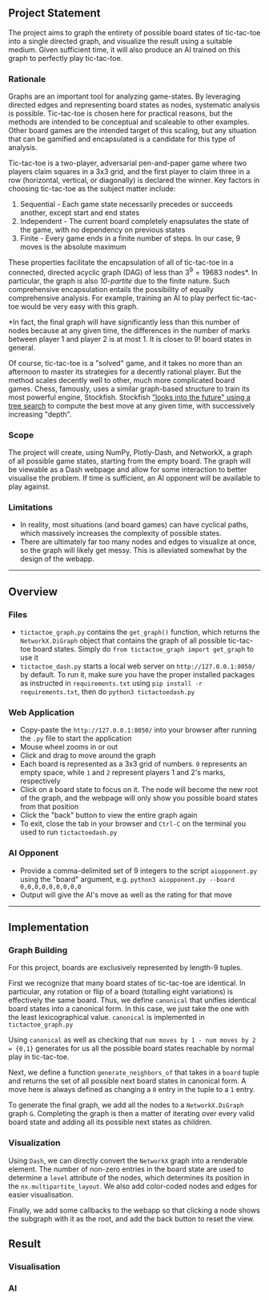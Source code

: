## Project Statement
The project aims to graph the entirety of possible board states of tic-tac-toe into a single directed graph, and visualize the result using a suitable medium. Given sufficient time, it will also produce an AI trained on this graph to perfectly play tic-tac-toe.

### Rationale

Graphs are an important tool for analyzing game-states. By leveraging directed edges and representing board states as nodes, systematic analysis is possible. Tic-tac-toe is chosen here for practical reasons, but the methods are intended to be conceptual and scaleable to other examples. Other board games are the intended target of this scaling, but any situation that can be gamified and encapsulated is a candidate for this type of analysis.

Tic-tac-toe is a two-player, adversarial pen-and-paper game where two players claim squares in a 3x3 grid, and the first player to claim three in a row (horizontal, vertical, or diagonally) is declared the winner. Key factors in choosing tic-tac-toe as the subject matter include:

1. Sequential - Each game state necessarily precedes or succeeds another, except start and end states
2. Independent - The current board completely enapsulates the state of the game, with no dependency on previous states
3. Finite - Every game ends in a finite number of steps. In our case, 9 moves is the absolute maximum

These properties facilitate the encapsulation of all of tic-tac-toe in a connected, directed acyclic graph (DAG) of less than $3^9 = 19683$ nodes*. In particular, the graph is also _10-partite_ due to the finite nature. Such comprehensive encapsulation entails the possibility of equally comprehensive analysis. For example, training an AI to play perfect tic-tac-toe would be very easy with this graph.

*In fact, the final graph will have significantly less than this number of nodes because at any given time, the differences in the number of marks between player 1 and player 2 is at most 1. It is closer to $9!$ board states in general.

Of course, tic-tac-toe is a "solved" game, and it takes no more than an afternoon to master its strategies for a decently rational player. But the method scales decently well to other, much more complicated board games. Chess, famously, uses a similar graph-based structure to train its most powerful engine, Stockfish. Stockfish ["looks into the future" using a tree search](https://en.wikipedia.org/wiki/Monte_Carlo_tree_search) to compute the best move at any given time, with successively increasing "depth".

### Scope
The project will create, using NumPy, Plotly-Dash, and NetworkX, a graph of all possible game states, starting from the empty board. The graph will be viewable as a Dash webpage and allow for some interaction to better visualise the problem. If time is sufficient, an AI opponent will be available to play against.

### Limitations
- In reality, most situations (and board games) can have cyclical paths, which massively increases the complexity of possible states.
- There are ultimately far too many nodes and edges to visualize at once, so the graph will likely get messy. This is alleviated somewhat by the design of the webapp.

---

## Overview
### Files
- `tictactoe_graph.py` contains the `get_graph()` function, which returns the `NetworkX.DiGraph` object that contains the graph of all possible tic-tac-toe board states. Simply do `from tictactoe_graph import get_graph` to use it
- `tictactoe_dash.py` starts a local web server on `http://127.0.0.1:8050/` by default. To run it, make sure you have the proper installed packages as instructed in `requirements.txt` using `pip install -r requirements.txt`, then do `python3 tictactoedash.py`
### Web Application
- Copy-paste the `http://127.0.0.1:8050/` into your browser after running the `.py` file to start the application
- Mouse wheel zooms in or out
- Click and drag to move around the graph
- Each board is represented as a 3x3 grid of numbers. `0` represents an empty space, while `1` and `2` represent players 1 and 2's marks, respectively
- Click on a board state to focus on it. The node will become the new root of the graph, and the webpage will only show you possible board states from that position
- Click the "back" button to view the entire graph again
- To exit, close the tab in your browser and `Ctrl-C` on the terminal you used to run `tictactoedash.py`
### AI Opponent
- Provide a comma-delimited set of 9 integers to the script `aiopponent.py` using the "board" argument, e.g. `python3 aiopponent.py --board 0,0,0,0,0,0,0,0,0`
- Output will give the AI's move as well as the rating for that move
---

## Implementation

### Graph Building
For this project, boards are exclusively represented by length-9 tuples.

First we recognize that many board states of tic-tac-toe are identical. In particular, any rotation or flip of a board (totalling eight variations) is effectively the same board. Thus, we define `canonical` that unifies identical board states into a canonical form. In this case, we just take the one with the least lexicographical value. `canonical` is implemented in `tictactoe_graph.py`

Using `canonical` as well as checking that `num moves by 1 - num moves by 2 = {0,1}` generates for us all the possible board states reachable by normal play in tic-tac-toe.

Next, we define a function `generate_neighbors_of` that takes in a `board` tuple and returns the set of all possible next board states in canonical form. A move here is always defined as changing a `0` entry in the tuple to a `1` entry.

To generate the final graph, we add all the nodes to a `NetworkX.DiGraph` graph `G`. Completing the graph is then a matter of iterating over every valid board state and adding all its possible next states as children.

### Visualization
Using `Dash`, we can directly convert the `NetworkX` graph into a renderable element. The number of non-zero entries in the board state are used to determine a `level` attribute of the nodes, which determines its position in the `nx.multipartite_layout`. We also add color-coded nodes and edges for easier visualisation.

Finally, we add some callbacks to the webapp so that clicking a node shows the subgraph with it as the root, and add the back button to reset the view.

## Result
### Visualisation

### AI
